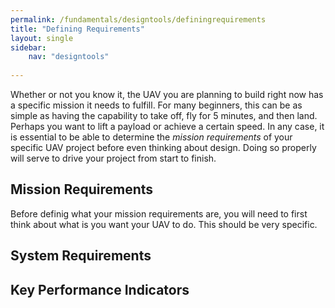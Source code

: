 ```yaml
---
permalink: /fundamentals/designtools/definingrequirements
title: "Defining Requirements"
layout: single
sidebar:
    nav: "designtools"
    
---
```


Whether or not you know it, the UAV you are planning to build right now has a specific mission it needs to fulfill. For many beginners, this can be as simple as having the capability to take off, fly for 5 minutes, and then land. Perhaps you want to lift a payload or achieve a certain speed. In any case, it is essential to be able to determine the *mission requirements* of your specific UAV project before even thinking about design. Doing so properly will serve to drive your project from start to finish.

## Mission Requirements
Before definig what your mission requirements are, you will need to first think about what is you want your UAV to do. This should be very specific. 

## System Requirements

## Key Performance Indicators
